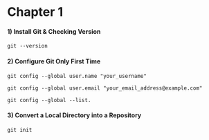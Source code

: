 # Chapter 1

#### 1) Install Git & Checking Version 
	git --version

#### 2) Configure Git Only First Time

	git config --global user.name "your_username"
 
 	git config --global user.email "your_email_address@example.com"
  
  	git config --global --list.
  
#### 3) Convert a Local Directory into a Repository

	git init 
